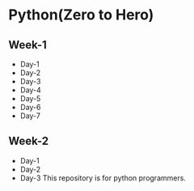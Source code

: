 # Python(Zero to Hero)
## Week-1
  * Day-1
  * Day-2
  * Day-3
  * Day-4
  * Day-5
  * Day-6
  * Day-7
## Week-2
  * Day-1
  * Day-2
  * Day-3
This repository is for   python programmers.
